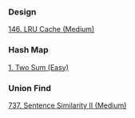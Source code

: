### Design
[146. LRU Cache (Medium)](./101-200/146_LRU_Cache.md)

### Hash Map
[1. Two Sum (Easy)](./1-100/1_Two_Sum.md)

### Union Find
[737. Sentence Similarity II (Medium)](./701-800/737_Sentence_Similarity_II.md)